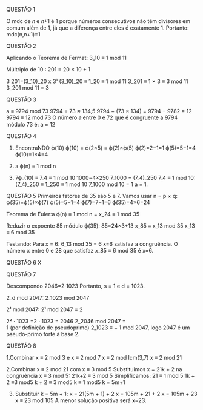 QUESTÃO 1

O mdc de 𝑛 e 𝑛+1 é 1 porque números consecutivos não têm divisores em comum além de 1, já que a diferença entre eles é exatamente 1.
Portanto: mdc(n,n+1)=1

QUESTÃO 2

Aplicando o Teorema de Fermat:
3_10 ≡ 1 mod 11

Múltriplo de 10 :
201 = 20 × 10 + 1

3 201=(3_10)_20 x 3¹
(3_10)_20 ≡ 1_20 ≡ 1 mod 11
3_201 ≡ 1 × 3 ≡ 3 mod 11
3_201 mod 11 = 3

QUESTÃO 3

a ≡ 9794 mod 73
9794 ÷ 73 ≈ 134,5
9794 − (73 × 134) = 9794 − 9782 = 12
9794 ≡ 12 mod 73
O número 𝑎 entre 0 e 72 que é congruente a 9794 módulo 73 é: a = 12

QUESTÃO 4

1. EncontraNDO ϕ(10)
ϕ(10) = ϕ(2×5) = ϕ(2)×ϕ(5)
ϕ(2)=2−1=1
ϕ(5)=5−1=4
ϕ(10)=1×4=4

2. a ϕ(n) ≡ 1 mod n

3. 7ϕ_(10) ≡ 7_4 ≡ 1 mod 10
 1000=4×250
 7_1000 = (7_4)_250
7_4 ≡ 1 mod 10:
(7_4)_250 ≡ 1_250 ≡ 1 mod 10
7_1000 mod 10 = 1
a = 1.

QUESTÃO 5
Primeiros fatores de 35 são 5 e 7.
Vamos usar n = p × q:
ϕ(35)=ϕ(5)×ϕ(7)
ϕ(5)=5−1=4
ϕ(7)=7−1=6
ϕ(35)=4×6=24

Teorema de Euler:a 
ϕ(n) ≡ 1 mod n    =  x_24 ≡ 1 mod 35

Reduzir o expoente 85 módulo ϕ(35):
85=24×3+13
x_85 ≡ x_13 mod 35
x_13 ≡ 6 mod 35

Testando: Para x = 6:
6_13 mod 35 = 6
x=6 satisfaz a congruência. O número x entre 0 e 28 que satisfaz 𝑥_85 ≡ 6 mod 35 é x=6.

QUESTÃO 6 X

QUESTÃO 7

Descompondo 2046=2⋅1023
Portanto, s = 1 e d = 1023.

2_d mod 2047: 2_1023 mod 2047

2¹ mod 2047: 2¹ mod 2047 = 2

2² ⋅ 1023  =2 ⋅ 1023 = 2046
2_2046 mod 2047 = 1 (por definição de pseudoprimo)
2_1023 ≡ − 1 mod 2047, logo 2047 é um pseudo-primo forte à base 2.

QUESTÃO 8

1.Combinar x ≡ 2 mod 3 e x ≡ 2 mod 7
x ≡ 2 mod lcm(3,7)
x ≡ 2 mod 21

2.Combinar x ≡ 2 mod 21 com x ≡ 3 mod 5
Substituimos x = 21k + 2 na congruência x ≡ 3 mod 5: 21k+2 ≡ 3 mod 5
Simplificamos: 21 ≡ 1 mod 5
1k + 2  ≡3 mod5
k + 2 ≡ 3 mod5
k ≡ 1 mod5
k = 5m+1

3. Substituir k = 5m + 1:
x = 21(5m + 1) + 2
x = 105m + 21 + 2
x = 105m + 23
x ≡ 23 mod 105
A menor solução positiva será x=23.




